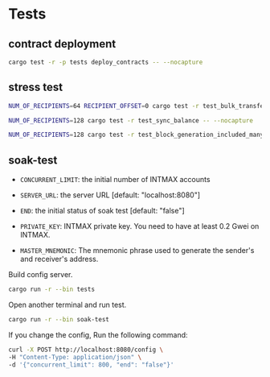 # Tests

## contract deployment

```sh
cargo test -r -p tests deploy_contracts -- --nocapture
```

## stress test

```sh
NUM_OF_RECIPIENTS=64 RECIPIENT_OFFSET=0 cargo test -r test_bulk_transfers -- --nocapture
```

```sh
NUM_OF_RECIPIENTS=128 cargo test -r test_sync_balance -- --nocapture
```

```sh
NUM_OF_RECIPIENTS=128 cargo test -r test_block_generation_included_many_senders -- --nocapture
```

## soak-test

- `CONCURRENT_LIMIT`: the initial number of INTMAX accounts
- `SERVER_URL`: the server URL [default: "localhost:8080"]
- `END`: the initial status of soak test [default: "false"]

- `PRIVATE_KEY`: INTMAX private key. You need to have at least 0.2 Gwei on INTMAX.
- `MASTER_MNEMONIC`: The mnemonic phrase used to generate the sender's and receiver's address.

Build config server.

```sh
cargo run -r --bin tests
```

Open another terminal and run test.

```sh
cargo run -r --bin soak-test
```

If you change the config, Run the following command:

```sh
curl -X POST http://localhost:8080/config \
-H "Content-Type: application/json" \
-d '{"concurrent_limit": 800, "end": "false"}'
```
